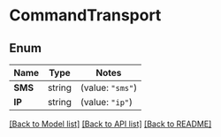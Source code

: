 # CommandTransport

## Enum

Name | Type | Notes
------------ | ------------- | -------------
**SMS** | string | (value: `"sms"`)
**IP** | string | (value: `"ip"`)


[[Back to Model list]](../README.md#documentation-for-models) [[Back to API list]](../README.md#documentation-for-api-endpoints) [[Back to README]](../README.md)


